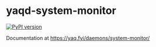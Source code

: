 # yaqd-system-monitor

[![PyPI version](https://badge.fury.io/py/yaqd-system.svg)](https://badge.fury.io/py/yaqd-system)

Documentation at https://yaq.fyi/daemons/system-monitor/